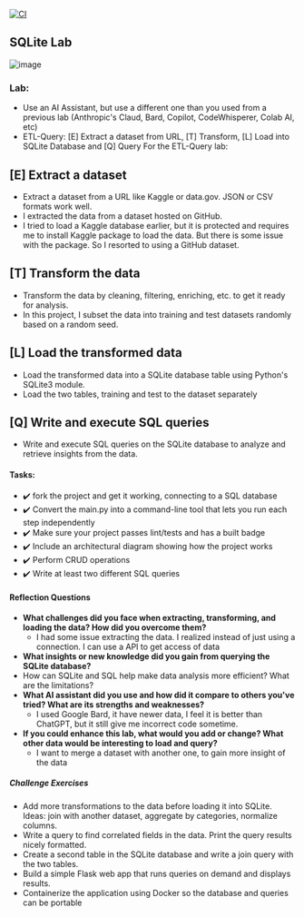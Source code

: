 [![CI](https://github.com/nogibjj/mini-project5-lisa/actions/workflows/cicd.yml/badge.svg?branch=main)](https://github.com/nogibjj/mini-project5-lisa/actions/workflows/cicd.yml)

## SQLite Lab

![image](https://github.com/nogibjj/mini-project5-lisa/assets/46847817/ea1edc79-ee86-4e5e-a224-b484862ae0ae)


### Lab:

* Use an AI Assistant, but use a different one than you used from a previous lab (Anthropic's Claud, Bard, Copilot, CodeWhisperer, Colab AI, etc)
* ETL-Query:  [E] Extract a dataset from URL, [T] Transform, [L] Load into SQLite Database and [Q] Query
For the ETL-Query lab:
## [E] Extract a dataset 
* Extract a dataset from a URL like Kaggle or data.gov. JSON or CSV formats work well.
* I extracted the data from a dataset hosted on GitHub. 
* I tried to load a Kaggle database earlier, but it is protected and requires me to install Kaggle package to load the data. But there is some issue with the package. So I resorted to using a GitHub dataset.

## [T] Transform the data 
* Transform the data by cleaning, filtering, enriching, etc. to get it ready for analysis.
* In this project, I subset the data into training and test datasets randomly based on a random seed.


## [L] Load the transformed data 
*  Load the transformed data into a SQLite database table using Python's SQLite3 module.
*  Load the two tables, training and test to the dataset separately
  
## [Q] Write and execute SQL queries 
*  Write and execute SQL queries on the SQLite database to analyze and retrieve insights from the data.

#### Tasks:

* :heavy_check_mark: fork the project and get it working, connecting to a SQL database
* :heavy_check_mark: Convert the main.py into a command-line tool that lets you run each step independently
* :heavy_check_mark: Make sure your project passes lint/tests and has a built badge
* :heavy_check_mark: Include an architectural diagram showing how the project works
* :heavy_check_mark: Perform CRUD operations
* :heavy_check_mark: Write at least two different SQL queries

#### Reflection Questions

* **What challenges did you face when extracting, transforming, and loading the data? How did you overcome them?**
  * I had some issue extracting the data. I realized instead of just using a connection. I can use a API to get access of data
* **What insights or new knowledge did you gain from querying the SQLite database?**
* How can SQLite and SQL help make data analysis more efficient? What are the limitations?
* **What AI assistant did you use and how did it compare to others you've tried? What are its strengths and weaknesses?**
  * I used Google Bard, it have newer data, I feel it is better than ChatGPT, but it still give me incorrect code sometime.
* **If you could enhance this lab, what would you add or change? What other data would be interesting to load and query?**
  * I want to merge a dataset with another one, to gain more insight of the data

##### Challenge Exercises

* Add more transformations to the data before loading it into SQLite. Ideas: join with another dataset, aggregate by categories, normalize columns.
* Write a query to find correlated fields in the data. Print the query results nicely formatted.
* Create a second table in the SQLite database and write a join query with the two tables.
* Build a simple Flask web app that runs queries on demand and displays results.
* Containerize the application using Docker so the database and queries can be portable


